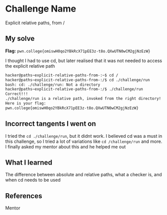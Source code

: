 # Challenge Name
Explicit relative paths, from /

## My solve
**Flag:** `pwn.college{omiswH0qo2YBkRcX71pEE3z-t8o.QXwUTN0wCM2gjNzEzW}`

I thought I had to use cd, but later realised that it was not needed to access the explicit relative path
```bash
hacker@paths~explicit-relative-paths-from-:~$ cd /
hacker@paths~explicit-relative-paths-from-:/$ cd ./challenge/run
bash: cd: ./challenge/run: Not a directory
hacker@paths~explicit-relative-paths-from-:/$ ./challenge/run
Correct!!!
./challenge/run is a relative path, invoked from the right directory!
Here is your flag:
pwn.college{omiswH0qo2YBkRcX71pEE3z-t8o.QXwUTN0wCM2gjNzEzW}
```

## Incorrect tangents I went on
I tried the `cd ./challenge/run`, but it didnt work. I believed cd was a must in this challenge, so I tried a lot of variations like `cd /challenge/run` and more. I finally asked my mentor about this and he helped me out

## What I learned
The difference between absolute and relative paths, what a checker is, and when cd needs to be used

## References 
Mentor
